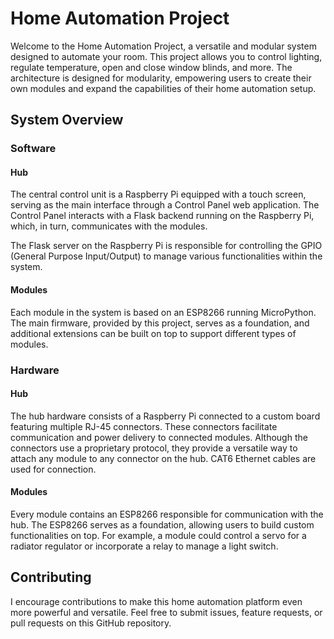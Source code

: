 # Home Automation Project

Welcome to the Home Automation Project, a versatile and modular system designed to automate your room. This project allows you to control lighting, regulate temperature, open and close window blinds, and more. The architecture is designed for modularity, empowering users to create their own modules and expand the capabilities of their home automation setup.

## System Overview

### Software

#### Hub
The central control unit is a Raspberry Pi equipped with a touch screen, serving as the main interface through a Control Panel web application. The Control Panel interacts with a Flask backend running on the Raspberry Pi, which, in turn, communicates with the modules.

The Flask server on the Raspberry Pi is responsible for controlling the GPIO (General Purpose Input/Output) to manage various functionalities within the system.

#### Modules
Each module in the system is based on an ESP8266 running MicroPython. The main firmware, provided by this project, serves as a foundation, and additional extensions can be built on top to support different types of modules.

### Hardware

#### Hub
The hub hardware consists of a Raspberry Pi connected to a custom board featuring multiple RJ-45 connectors. These connectors facilitate communication and power delivery to connected modules. Although the connectors use a proprietary protocol, they provide a versatile way to attach any module to any connector on the hub. CAT6 Ethernet cables are used for connection.

#### Modules
Every module contains an ESP8266 responsible for communication with the hub. The ESP8266 serves as a foundation, allowing users to build custom functionalities on top. For example, a module could control a servo for a radiator regulator or incorporate a relay to manage a light switch.

## Contributing

I encourage contributions to make this home automation platform even more powerful and versatile. Feel free to submit issues, feature requests, or pull requests on this GitHub repository.
